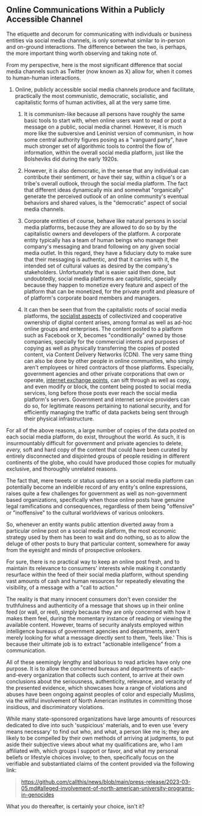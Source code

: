 ## Online Communications Within a Publicly Accessible Channel 

The etiquette and decorum for communicating with individuals or business entities via social media channels, is only somewhat similar to in-person and on-ground interactions. The difference between the two, is perhaps, the more important thing worth observing and taking note of. 

From my perspective, here is the most significant difference that social media channels such as Twitter (now known as X) allow for, when it comes to human-human interactions. 

1. Online, publicly accessible social media channels produce and facilitate, practically the most communistic, democratic, socialistic, and capitalistic forms of human activities, all at the very same time. 

    1. It is communism-like because all persons have roughly the same basic tools to start with, when online users want to read or post a message on a public, social media channel. However, it is much more like the subversive and Leninist version of communism, in how some central authority figures posing as a "vanguard party", have much stronger set of algorithmic tools to control the flow of information, within the overall social media platform, just like the Bolsheviks did during the early 1920s. 

    1. However, it is also democratic, in the sense that any individual can contribute their sentiment, or have their say, within a clique's or a tribe's overall outlook, through the social media platform. The fact that different ideas dynamically mix and somewhat "organically" generate the perceived outlook of an online community's eventual behaviors and shared values, is the "democratic" aspect of social media channels.   

    1. Corporate entities of course, behave like natural persons in social media platforms, because they are allowed to do so by by the capitalistic owners and developers of the platform. A corporate entity typically has a team of human beings who manage their company's messaging and brand following on any given social media outlet. In this regard, they have a fiduciary duty to make sure that their messaging is authentic, and that it carries with it, the intended set of cultural values as desired by the company's stakeholders. Unfortunately that is easier said then done, but undoubtedly, social media platforms are capitalistic, specially because they happen to monetize every feature and aspect of the platform that can be monetized, for the private profit and pleasure of of platform's corporate board members and managers.  

    1. It can then be seen that from the capitalistic roots of social media platforms, the [socialist aspects](https://en.wikipedia.org/wiki/Types_of_socialism) of collectivized and cooperative ownership of digital content arises, among formal as well as ad-hoc online groups and enterprises. The content posted to a platform such as Facebook or X, becomes "conditionally" owned by those companies, specially for the commercial intents and purposes of copying as well as physically transferring the copies of posted content, via Content Delivery Networks (CDN). The very same thing can also be done by other people in online communities, who simply aren't employees or hired contractors of those platforms. Especially, government agencies and other private corporations that own or operate, [internet exchange points](https://en.wikipedia.org/wiki/Internet_exchange_point), can sift through as well as copy, and even modify or block, the content being posted to social media services, long before those posts ever reach the social media platform's servers. Government and internet service providers can do so, for legitimate reasons pertaining to national security, and for efficiently managing the traffic of data packets being sent through their physical infrastructure.  

For all of the above reasons, a large number of copies of the data posted on each social media platform, do exist, throughout the world. As such, it is insurmountably difficult for government and private agencies to delete, *every,* soft and hard copy of the content that could have been curated by entirely disconnected and disjointed groups of people residing in different continents of the globe, who could have produced those copies for mutually exclusive, and thoroughly unrelated reasons. 

The fact that, mere tweets or status updates on a social media platform can potentially become an indelible record of any entity's online expressions, raises quite a few challenges for government as well as non-government based organizations, specifically when those online posts have genuine legal ramifications and consequences, regardless of them being "offensive" or "inoffensive" to the cultural worldviews of various onlookers. 

So, whenever an entity wants public attention diverted away from a particular online post on a social media platform, the most economic strategy used by them has been to wait and do nothing, so as to allow the deluge of other posts to bury that particular content, somewhere for away from the eyesight and minds of prospective onlookers. 

For sure, there is no practical way to keep an online post fresh, and to maintain its relevance to consumers' interests while making it constantly resurface within the feed of their social media platform, without spending vast amounts of cash and human resources for repeatedly elevating the visibility, of a message with a "call to action."  

The reality is that many innocent consumers don't even consider the truthfulness and authenticity of a message that shows up in their online feed (or wall, or reel), simply because they are only concerned with how it makes them feel, during the momentary instance of reading or viewing the available content. However, teams of security analysts employed within intelligence bureaus of government agencies and departments, aren't merely looking for what a message directly sent to them, 'feels like.' This is because their ultimate job is to extract "actionable intelligence" from a communication. 

All of these seemingly lengthy and laborious to read articles have only one purpose. It is to allow the concerned bureaus and departments of each-and-every organization that collects such content, to arrive at their own conclusions about the seriousness, authenticity, relevance, and veracity of the presented evidence, which showcases how a range of violations and abuses have been ongoing against peoples of color and especially Muslims, via the willful involvement of North American institutes in committing those insidious, and discriminatory violations. 

While many state-sponsored organizations have large amounts of resources dedicated to dive into such 'suspicious' materials, and to even use 'every means necessary' to find out who, and what, a person like me is; they are likely to be compelled by their own methods of arriving at judgments, to put aside their subjective views about what my qualifications are, who I am affiliated with, which groups I support or favor, and what my personal beliefs or lifestyle choices involve; to then, specifically focus on the verifiable and substantiated claims of the content provided via the following link: 

> https://github.com/callthis/news/blob/main/press-release/2023-03-05.md#alleged-involvement-of-north-american-university-programs-in-genocides 

What you do thereafter, is certainly your choice, isn't it? 

      